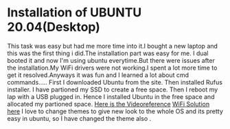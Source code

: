 # Installation of UBUNTU 20.04(Desktop)
This task was easy but had me more time into it.I bought a new laptop and this was the first thing i did.The installation part was easy for me. I dual booted it and now I'm using ubuntu everytime.But there were issues after the installation.My WiFi drivers were not working.I spent a lot more time to get it resolved.Anyways it was fun and I learned a lot about cmd commands.....
First I downloaded Ubuntu from the site. Then installed Rufus installer. I have partioned my SSD to create a free space. Then I reboot my lap with a USB plugged in. Hence I installed Ubuntu in the free space and allocated my partioned space.
[Here is the Videoreference](https://youtu.be/-iSAyiicyQY)
[WiFi Solution here](https://youtu.be/SWiOTTxxZuk)
I love to change themes to give new look to the whole OS and its pretty easy in ubuntu, so I have changed the theme also .
